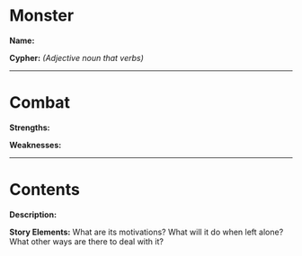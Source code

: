 # Monster

**Name:**

**Cypher:** _(Adjective noun that verbs)_


---

# Combat

**Strengths:**

**Weaknesses:**

---

# Contents

**Description:**

**Story Elements:**
What are its motivations? What will it do when left alone? What other ways are there to deal with it?